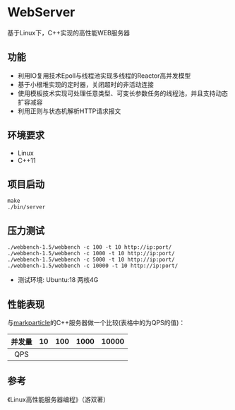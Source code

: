 # WebServer

基于Linux下，C++实现的高性能WEB服务器

## 功能

- 利用IO复用技术Epoll与线程池实现多线程的Reactor高并发模型
- 基于小根堆实现的定时器，关闭超时的非活动连接
- 使用模板技术实现可处理任意类型、可变长参数任务的线程池，并且支持动态扩容减容
- 利用正则与状态机解析HTTP请求报文

## 环境要求

- Linux
- C++11

## 项目启动

```
make
./bin/server
```

## 压力测试

```
./webbench-1.5/webbench -c 100 -t 10 http://ip:port/
./webbench-1.5/webbench -c 1000 -t 10 http://ip:port/
./webbench-1.5/webbench -c 5000 -t 10 http://ip:port/
./webbench-1.5/webbench -c 10000 -t 10 http://ip:port/
```

- 测试环境: Ubuntu:18 两核4G

## 性能表现

与[markparticle](https://github.com/markparticle/WebServer/)的C++服务器做一个比较(表格中的为QPS的值)：

|   并发量   |  10   |  100  | 1000  | 10000 |
| :--: | :---: | :---: | :---: | :---: |
| QPS  |  |  |  |    |


## 参考

《Linux高性能服务器编程》（游双著）


